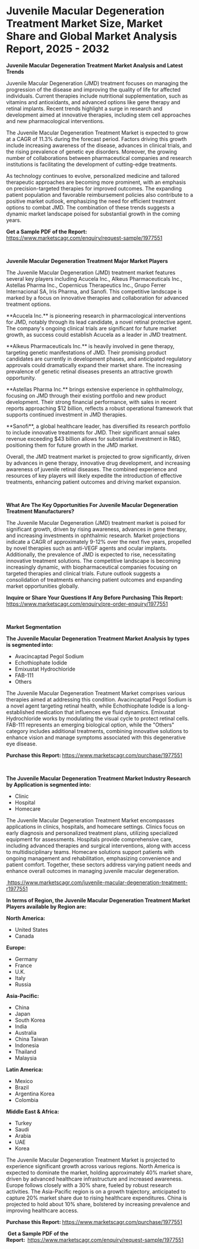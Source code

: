 <p><h1>Juvenile Macular Degeneration Treatment Market Size, Market Share and Global Market Analysis Report, 2025 - 2032</h1></p><p><strong>Juvenile Macular Degeneration Treatment Market Analysis and Latest Trends</strong></p>
<p><p>Juvenile Macular Degeneration (JMD) treatment focuses on managing the progression of the disease and improving the quality of life for affected individuals. Current therapies include nutritional supplementation, such as vitamins and antioxidants, and advanced options like gene therapy and retinal implants. Recent trends highlight a surge in research and development aimed at innovative therapies, including stem cell approaches and new pharmacological interventions. </p><p>The Juvenile Macular Degeneration Treatment Market is expected to grow at a CAGR of 11.3% during the forecast period. Factors driving this growth include increasing awareness of the disease, advances in clinical trials, and the rising prevalence of genetic eye disorders. Moreover, the growing number of collaborations between pharmaceutical companies and research institutions is facilitating the development of cutting-edge treatments. </p><p>As technology continues to evolve, personalized medicine and tailored therapeutic approaches are becoming more prominent, with an emphasis on precision-targeted therapies for improved outcomes. The expanding patient population and favorable reimbursement policies also contribute to a positive market outlook, emphasizing the need for efficient treatment options to combat JMD. The combination of these trends suggests a dynamic market landscape poised for substantial growth in the coming years.</p></p>
<p><strong>Get a Sample PDF of the Report:&nbsp;</strong> <a href="https://www.marketscagr.com/enquiry/request-sample/1977551?utm_campaign=2529&utm_medium=2&utm_source=Github&utm_content=ia&utm_term=13042025&utm_id=juvenile-macular-degeneration-treatment">https://www.marketscagr.com/enquiry/request-sample/1977551</a></p>
<p>&nbsp;</p>
<p><strong>Juvenile Macular Degeneration Treatment Major Market Players</strong></p>
<p><p>The Juvenile Macular Degeneration (JMD) treatment market features several key players including Acucela Inc., Alkeus Pharmaceuticals Inc., Astellas Pharma Inc., Copernicus Therapeutics Inc., Grupo Ferrer Internacional SA, Iris Pharma, and Sanofi. This competitive landscape is marked by a focus on innovative therapies and collaboration for advanced treatment options.</p><p>**Acucela Inc.** is pioneering research in pharmacological interventions for JMD, notably through its lead candidate, a novel retinal protective agent. The company's ongoing clinical trials are significant for future market growth, as success could establish Acucela as a leader in JMD treatment.</p><p>**Alkeus Pharmaceuticals Inc.** is heavily involved in gene therapy, targeting genetic manifestations of JMD. Their promising product candidates are currently in development phases, and anticipated regulatory approvals could dramatically expand their market share. The increasing prevalence of genetic retinal diseases presents an attractive growth opportunity.</p><p>**Astellas Pharma Inc.** brings extensive experience in ophthalmology, focusing on JMD through their existing portfolio and new product development. Their strong financial performance, with sales in recent reports approaching $12 billion, reflects a robust operational framework that supports continued investment in JMD therapies.</p><p>**Sanofi**, a global healthcare leader, has diversified its research portfolio to include innovative treatments for JMD. Their significant annual sales revenue exceeding $43 billion allows for substantial investment in R&D, positioning them for future growth in the JMD market.</p><p>Overall, the JMD treatment market is projected to grow significantly, driven by advances in gene therapy, innovative drug development, and increasing awareness of juvenile retinal diseases. The combined experience and resources of key players will likely expedite the introduction of effective treatments, enhancing patient outcomes and driving market expansion.</p></p>
<p>&nbsp;</p>
<p><strong>What Are The Key Opportunities For Juvenile Macular Degeneration Treatment Manufacturers?</strong></p>
<p><p>The Juvenile Macular Degeneration (JMD) treatment market is poised for significant growth, driven by rising awareness, advances in gene therapy, and increasing investments in ophthalmic research. Market projections indicate a CAGR of approximately 9-12% over the next five years, propelled by novel therapies such as anti-VEGF agents and ocular implants. Additionally, the prevalence of JMD is expected to rise, necessitating innovative treatment solutions. The competitive landscape is becoming increasingly dynamic, with biopharmaceutical companies focusing on targeted therapies and clinical trials. Future outlook suggests a consolidation of treatments enhancing patient outcomes and expanding market opportunities globally.</p></p>
<p><strong>Inquire or Share Your Questions If Any Before Purchasing This Report:</strong> <a href="https://www.marketscagr.com/enquiry/pre-order-enquiry/1977551?utm_campaign=2529&utm_medium=2&utm_source=Github&utm_content=ia&utm_term=13042025&utm_id=juvenile-macular-degeneration-treatment">https://www.marketscagr.com/enquiry/pre-order-enquiry/1977551</a></p>
<p>&nbsp;</p>
<p><strong>Market Segmentation</strong></p>
<p><strong>The Juvenile Macular Degeneration Treatment Market Analysis by types is segmented into:</strong></p>
<p><ul><li>Avacincaptad Pegol Sodium</li><li>Echothiophate Iodide</li><li>Emixustat Hydrochloride</li><li>FAB-111</li><li>Others</li></ul></p>
<p><p>The Juvenile Macular Degeneration Treatment Market comprises various therapies aimed at addressing this condition. Avacincaptad Pegol Sodium is a novel agent targeting retinal health, while Echothiophate Iodide is a long-established medication that influences eye fluid dynamics. Emixustat Hydrochloride works by modulating the visual cycle to protect retinal cells. FAB-111 represents an emerging biological option, while the "Others" category includes additional treatments, combining innovative solutions to enhance vision and manage symptoms associated with this degenerative eye disease.</p></p>
<p><strong>Purchase this Report:&nbsp;</strong><a href="https://www.marketscagr.com/purchase/1977551?utm_campaign=2529&utm_medium=2&utm_source=Github&utm_content=ia&utm_term=13042025&utm_id=juvenile-macular-degeneration-treatment">https://www.marketscagr.com/purchase/1977551</a></p>
<p>&nbsp;</p>
<p><strong>The Juvenile Macular Degeneration Treatment Market Industry Research by Application is segmented into:</strong></p>
<p><ul><li>Clinic</li><li>Hospital</li><li>Homecare</li></ul></p>
<p><p>The Juvenile Macular Degeneration Treatment Market encompasses applications in clinics, hospitals, and homecare settings. Clinics focus on early diagnosis and personalized treatment plans, utilizing specialized equipment for assessments. Hospitals provide comprehensive care, including advanced therapies and surgical interventions, along with access to multidisciplinary teams. Homecare solutions support patients with ongoing management and rehabilitation, emphasizing convenience and patient comfort. Together, these sectors address varying patient needs and enhance overall outcomes in managing juvenile macular degeneration.</p></p>
<p><a href="https://www.marketscagr.com/juvenile-macular-degeneration-treatment-r1977551?utm_campaign=2529&utm_medium=2&utm_source=Github&utm_content=ia&utm_term=13042025&utm_id=juvenile-macular-degeneration-treatment">&nbsp;https://www.marketscagr.com/juvenile-macular-degeneration-treatment-r1977551</a></p>
<p><strong>In terms of Region, the Juvenile Macular Degeneration Treatment Market Players available by Region are:</strong></p>
<p>
    <p> <strong> North America: </strong>
        <ul>
            <li>United States</li>
            <li>Canada</li>
        </ul>
        </p> 
    <p> <strong> Europe: </strong>
        <ul>
            <li>Germany</li>
            <li>France</li>
            <li>U.K.</li>
            <li>Italy</li>
            <li>Russia</li>
        </ul>
        </p> 
    <p> <strong> Asia-Pacific: </strong>
        <ul>
            <li>China</li>
            <li>Japan</li>
            <li>South Korea</li>
            <li>India</li>
            <li>Australia</li>
            <li>China Taiwan</li>
            <li>Indonesia</li>
            <li>Thailand</li>
            <li>Malaysia</li>
        </ul>
        </p> 
    <p> <strong> Latin America: </strong>
        <ul>
            <li>Mexico</li>
            <li>Brazil</li>
            <li>Argentina Korea</li>
            <li>Colombia</li>
        </ul>
        </p> 
    <p> <strong> Middle East & Africa: </strong>
        <ul>
            <li>Turkey</li>
            <li>Saudi</li>
            <li>Arabia</li>
            <li>UAE</li>
            <li>Korea</li>
        </ul>
    </p>
    </p>
<p><p>The Juvenile Macular Degeneration Treatment Market is projected to experience significant growth across various regions. North America is expected to dominate the market, holding approximately 40% market share, driven by advanced healthcare infrastructure and increased awareness. Europe follows closely with a 30% share, fueled by robust research activities. The Asia-Pacific region is on a growth trajectory, anticipated to capture 20% market share due to rising healthcare expenditures. China is projected to hold about 10% share, bolstered by increasing prevalence and improving healthcare access.</p></p>
<p><strong>Purchase this Report: </strong><a href="https://www.marketscagr.com/purchase/1977551?utm_campaign=2529&utm_medium=2&utm_source=Github&utm_content=ia&utm_term=13042025&utm_id=juvenile-macular-degeneration-treatment">https://www.marketscagr.com/purchase/1977551</a></p>
<p>&nbsp;<strong>Get a Sample PDF of the Report:&nbsp;&nbsp;</strong><a href="https://www.marketscagr.com/enquiry/request-sample/1977551?utm_campaign=2529&utm_medium=2&utm_source=Github&utm_content=ia&utm_term=13042025&utm_id=juvenile-macular-degeneration-treatment">https://www.marketscagr.com/enquiry/request-sample/1977551</a></p>
<p><strong></strong></p>
<p><p></p><p></p><p></p></p>